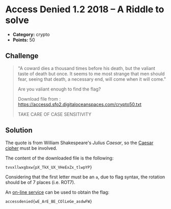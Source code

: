 # Access Denied 1.2 2018 – A Riddle to solve

* **Category:** crypto
* **Points:** 50

## Challenge

> "A coward dies a thousand times before his death, but the valiant taste of death but once. It seems to me most strange that men should fear, seeing that death, a necessary end, will come when it will come."
>
> Are you valiant enough to find the flag?
>
> Download file from : https://accessd.sfo2.digitaloceanspaces.com/crypto50.txt
>
> TAKE CARE OF CASE SENSITIVITY

## Solution

The quote is from William Shakespeare's *Julius Caesar*, so the [Caesar cipher](https://en.wikipedia.org/wiki/Caesar_cipher) must be involved.

The content of the downloaded file is the following:

```
tvvxllwxgbxw{pX_TkX_UX_VHeExZx_tlwpYP}
```

Considering that the first letter must be an `a`, due to flag syntax, the rotation should be of 7 places (i.e. ROT7).

An [on-line service](https://www.rot13.com/) can be used to obtain the flag:

```
accessdenied{wE_ArE_BE_COlLeGe_asdwFW}
```